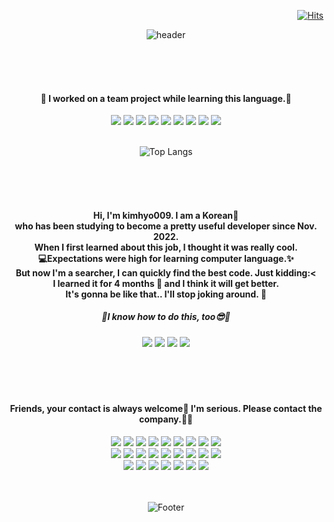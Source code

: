 <div align = "right">

[![Hits](https://hits.seeyoufarm.com/api/count/incr/badge.svg?url=https%3A%2F%2Fgithub.com%2Fkimhyo009&count_bg=%230075FF&title_bg=%23000000&icon=github.svg&icon_color=%23FFFFFF&title=Welcome&edge_flat=false)](https://hits.seeyoufarm.com)

</div>

<div align = "center">

![header](https://capsule-render.vercel.app/api?type=waving&color=258FFA&height=150&section=header&text=One%20Developer%20is%20Better%20than%20Ten%20Coder&fontSize=30&fontColor=ffffff)

<div>


<br>
<br>
<br>


<h4>💙 I worked on a team project while learning this language.💛</h4>
<img src="https://img.shields.io/badge/HTML-E34F26?style=plastic-square&logo=HTML5&logoColor=white"/>
<img src="https://img.shields.io/badge/CSS3-1572B6?style=plastic-square&logo=CSS3&logoColor=white"/>
<img src="https://img.shields.io/badge/CSS3-1572B6?style=plastic-square&logo=CSS3&logoColor=white"/>
<img src="https://img.shields.io/badge/JavaScript-F7DF1E?style=plastic-square&logo=JavaScript&logoColor=white"/>
<img src="https://img.shields.io/badge/jQuery-0769AD?style=plastic-square&logo=jQuery&logoColor=white"/>
<img src="https://img.shields.io/badge/Spring-6DB33F?style=plastic-square&logo=Spring&logoColor=white" />
<img src="https://img.shields.io/badge/ApacheTomcat-F8DC75?style=plastic-square&logo=ApacheTomcat&logoColor=white" />
<img src="https://img.shields.io/badge/Python-3776AB?style=plastic-square&logo=Python&logoColor=white">
<img src="https://img.shields.io/badge/github-181717?style=plastic-square&logo=github&logoColor=white">

<br>
<br>

![Top Langs](https://github-readme-stats.vercel.app/api/top-langs/?username=kimhyo009&layout=compact&theme=dark)

<br>
<br>
<br>

<h4 align="center">
 Hi, I'm kimhyo009. I am a Korean🫶 <br>
who has been studying to become a pretty useful developer since Nov. 2022. <br>
When I first learned about this job, I thought it was really cool.  <br>
💻Expectations were high for learning computer language.✨  <br>
But now I'm a searcher, I can quickly find the best code. Just kidding:< <br>
I learned it for 4 months 🌱 and I think it will get better.  <br>
It's gonna be like that.. I'll stop joking around. 👋
</h4>

<h5 align="center">💜I know how to do this, too😎💚</h5>
<img src="https://img.shields.io/badge/AdobePhotoshop-31A8FF?style=plastic-square&logo=AdobePhotoshop&logoColor=white"/>
<img src="https://img.shields.io/badge/MicrosoftWord-2B579A?style=plastic-square&logo=MicrosoftWord&logoColor=white"/>
<img src="https://img.shields.io/badge/MicrosoftExcel-217346?style=plastic-square&logo=MicrosoftExcel&logoColor=white"/>
<img src="https://img.shields.io/badge/MicrosoftPowerPoint-B7472A?style=plastic-square&logo=MicrosoftPowerPoint&logoColor=white"/>

<br>
<br>
<br>
<br>
<br>

<h4 align="center">Friends, your contact is always welcome💖 I'm serious. Please contact the company.🙏🙏</h4>
<img src="https://img.shields.io/badge/Starbucks-006241?style=plastic-square&logo=Starbucks&logoColor=white">
<img src="https://img.shields.io/badge/Steam-000000?style=plastic-square&logo=Steam&logoColor=white">
<img src="https://img.shields.io/badge/AmazonAWS-232F3E?style=plastic-square&logo=AmazonAWS&logoColor=white">
<img src="https://img.shields.io/badge/Anaconda-44A833?style=plastic-square&logo=Anaconda&logoColor=white">
<img src="https://img.shields.io/badge/Apple-000000?style=plastic-square&logo=Apple&logoColor=white">
<img src="https://img.shields.io/badge/BurgerKing-D62300?style=plastic-square&logo=BurgerKing&logoColor=white">
<img src="https://img.shields.io/badge/McDonald's-FBC817?style=plastic-square&logo=McDonald's&logoColor=white">
<img src="https://img.shields.io/badge/Nike-111111?style=plastic-square&logo=Nike&logoColor=white">
<img src="https://img.shields.io/badge/HungryJack's-D0021B?style=plastic-square&logo=HungryJack's&logoColor=white"><br>
<img src="https://img.shields.io/badge/PlayStation-003791?style=plastic-square&logo=PlayStation&logoColor=white">
<img src="https://img.shields.io/badge/Twitter-1DA1F2?style=plastic-square&logo=Twitter&logoColor=white">
<img src="https://img.shields.io/badge/Twitch-9146FF?style=plastic-square&logo=Twitch&logoColor=white">
<img src="https://img.shields.io/badge/Discord-5865F2?style=plastic-square&logo=Discord&logoColor=white">
<img src="https://img.shields.io/badge/Firefox-FF7139?style=plastic-square&logo=Firefox&logoColor=white">
<img src="https://img.shields.io/badge/MicrosoftBing-258FFA?style=plastic-square&logo=MicrosoftBing&logoColor=white">
<img src="https://img.shields.io/badge/MicrosoftEdge-0078D7?style=plastic-square&logo=MicrosoftEdge&logoColor=white">
<img src="https://img.shields.io/badge/Tesla-181CC0000717?style=plastic-square&logo=Tesla&logoColor=white">
<img src="https://img.shields.io/badge/Google-4285F4?style=plastic-square&logo=Google&logoColor=white"><br>
<img src="https://img.shields.io/badge/Hotels.com-D32F2F?style=plastic-square&logo=Hotels.com&logoColor=white">
 <img src="https://img.shields.io/badge/Messenger-00B2FF?style=plastic-square&logo=Messenger&logoColor=white"> 
 <img src="https://img.shields.io/badge/HP-0096D6?style=plastic-square&logo=HP&logoColor=white">
 <img src="https://img.shields.io/badge/Instagram-E4405F?style=plastic-square&logo=Instagram&logoColor=white">
 <img src="https://img.shields.io/badge/KakaoTalk-FFCD00?style=plastic-square&logo=KakaoTalk&logoColor=white">
 <img src="https://img.shields.io/badge/LG-A50034?style=plastic-square&logo=LG&logoColor=white">
 <img src="https://img.shields.io/badge/LINE-00C300?style=plastic-square&logo=LINE&logoColor=white">

<br>
<br>
<br>

![Footer](https://capsule-render.vercel.app/api?type=waving&color=258FFA&height=100&section=footer)

</div>

